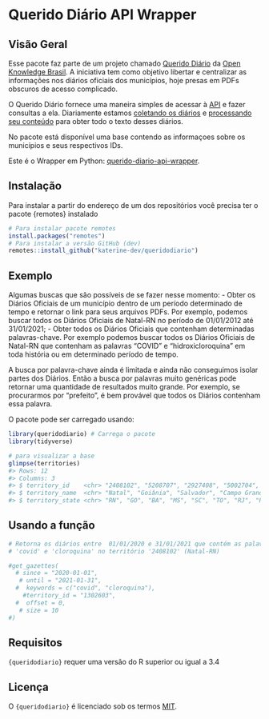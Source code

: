
<!-- README.md is generated from README.Rmd. Please edit that file -->

# Querido Diário API Wrapper

## Visão Geral

Esse pacote faz parte de um projeto chamado [Querido
Diário](https://querido-diario-site.netlify.app/) da [Open Knowledge
Brasil](https://www.ok.org.br/). A iniciativa tem como objetivo libertar
e centralizar as informações nos diários oficiais dos municípios, hoje
presas em PDFs obscuros de acesso complicado.

O Querido Diário fornece uma maneira simples de acessar à
[API](https://github.com/okfn-brasil/querido-diario-api) e fazer
consultas a ela. Diariamente estamos [coletando os
diários](https://github.com/okfn-brasil/querido-diario) e [processando
seu conteúdo](https://github.com/okfn-brasil/querido-diario-toolbox)
para obter todo o texto desses diários.

No pacote está disponível uma base contendo as informaçoes sobre os
municípios e seus respectivos IDs.

Este é o Wrapper em Python:
[querido-diario-api-wrapper](https://github.com/rennerocha/querido-diario-api-wrapper).

## Instalação

Para instalar a partir do endereço de um dos repositórios você precisa
ter o pacote {remotes} instalado

``` r
# Para instalar pacote remotes
install.packages("remotes")
# Para instalar a versão GitHub (dev)
remotes::install_github("katerine-dev/queridodiario")
```

## Exemplo

Algumas buscas que são possíveis de se fazer nesse momento: - Obter os
Diários Oficiais de um município dentro de um período determinado de
tempo e retornar o link para seus arquivos PDFs. Por exemplo, podemos
buscar todos os Diários Oficiais de Natal-RN no período de 01/01/2012
até 31/01/2021; - Obter todos os Diários Oficiais que contenham
determinadas palavras-chave. Por exemplo podemos buscar todos os Diários
Oficiais de Natal-RN que contenham as palavras “COVID” e
“hidroxicloroquina” em toda história ou em determinado período de
tempo.

A busca por palavra-chave ainda é limitada e ainda não conseguimos
isolar partes dos Diários. Então a busca por palavras muito genéricas
pode retornar uma quantidade de resultados muito grande. Por exemplo, se
procurarmos por “prefeito”, é bem provável que todos os Diários
contenham essa palavra.

O pacote pode ser carregado usando:

``` r
library(queridodiario) # Carrega o pacote
library(tidyverse)
```

``` r
# para visualizar a base 
glimpse(territories)
#> Rows: 12
#> Columns: 3
#> $ territory_id    <chr> "2408102", "5208707", "2927408", "5002704", "4205407",…
#> $ territory_name  <chr> "Natal", "Goiânia", "Salvador", "Campo Grande", "Flori…
#> $ territory_state <chr> "RN", "GO", "BA", "MS", "SC", "TO", "RJ", "PB", "PI", …
```

## Usando a função

``` r
# Retorna os diários entre  01/01/2020 e 31/01/2021 que contém as palavras 
# 'covid' e 'cloroquina' no território '2408102' (Natal-RN)

#get_gazettes(
  # since = "2020-01-01",
   # until = "2021-01-31",
  #  keywords = c("covid", "cloroquina"),
    #territory_id = "1302603",
  #  offset = 0,
   # size = 10
#)
```

## Requisitos

`{queridodiario}` requer uma versão do R superior ou igual a 3.4

## Licença

O `{queridodiario}` é licenciado sob os termos
[MIT](https://github.com/katerine-dev/queridodiario/blob/master/LICENSE.md).
